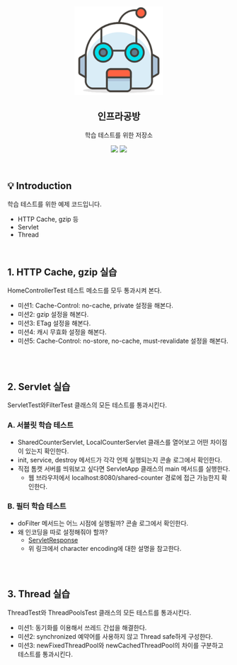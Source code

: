 <p align="center">
    <img width="200px;" src="https://raw.githubusercontent.com/brainbackdoor/infra-workshop/main/images/main_logo.png"/>
</p>

<h2 align="middle">인프라공방</h2>
<p align="middle">학습 테스트를 위한 저장소</p>
<p align="middle">

<p align="center">
  <img src="https://img.shields.io/badge/language-java-red.svg?style=flat-square"/>
  <img src="https://img.shields.io/badge/license-MIT-brightgreen.svg?style=flat-square"/>
</p>

<br>

## 💡 Introduction

학습 테스트를 위한 예제 코드입니다.
- HTTP Cache, gzip 등
- Servlet
- Thread

<br>

## 1. HTTP Cache, gzip 실습

HomeControllerTest 테스트 메소드를 모두 통과시켜 본다.

- 미션1: Cache-Control: no-cache, private 설정을 해본다.
- 미션2: gzip 설정을 해본다.
- 미션3: ETag 설정을 해본다.
- 미션4: 캐시 무효화 설정을 해본다.
- 미션5: Cache-Control: no-store, no-cache, must-revalidate 설정을 해본다.

<br>
<br>

## 2. Servlet 실습

ServletTest와FilterTest 클래스의 모든 테스트를 통과시킨다.

### A. 서블릿 학습 테스트
  - SharedCounterServlet, LocalCounterServlet 클래스를 열어보고 어떤 차이점이 있는지 확인한다.
  - init, service, destroy 메서드가 각각 언제 실행되는지 콘솔 로그에서 확인한다.
  - 직접 톰캣 서버를 띄워보고 싶다면 ServletApp 클래스의 main 메서드를 실행한다. 
    - 웹 브라우저에서 localhost:8080/shared-counter 경로에 접근 가능한지 확인한다.


### B. 필터 학습 테스트
  - doFilter 메서드는 어느 시점에 실행될까? 콘솔 로그에서 확인한다.
  - 왜 인코딩을 따로 설정해줘야 할까?
    - [ServletResponse](https://docs.oracle.com/javaee/7/api/javax/servlet/ServletResponse.html)
    - 위 링크에서 character encoding에 대한 설명을 참고한다.

<br>
<br>

## 3. Thread 실습

ThreadTest와 ThreadPoolsTest 클래스의 모든 테스트를 통과시킨다.

- 미션1: 동기화를 이용해서 쓰레드 간섭을 해결한다.
- 미션2: synchronized 예약어를 사용하지 않고 Thread safe하게 구성한다.
- 미션3: newFixedThreadPool와 newCachedThreadPool의 차이를 구분하고 테스트를 통과시킨다.
